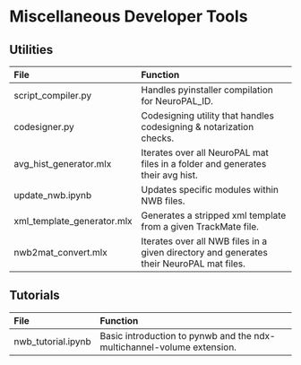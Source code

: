 # Miscellaneous Developer Tools

## Utilities
|File|Function|
|:-|:-|
|script_compiler.py|Handles pyinstaller compilation for NeuroPAL_ID.|
|codesigner.py|Codesigning utility that handles codesigning & notarization checks.|
|avg_hist_generator.mlx|Iterates over all NeuroPAL mat files in a folder and generates their avg hist.|
|update_nwb.ipynb|Updates specific modules within NWB files.|
|xml_template_generator.mlx|Generates a stripped xml template from a given TrackMate file.
|nwb2mat_convert.mlx|Iterates over all NWB files in a given directory and generates their NeuroPAL mat files.

## Tutorials
|File|Function|
|:-|:-|
|nwb_tutorial.ipynb|Basic introduction to pynwb and the ndx-multichannel-volume extension.|
